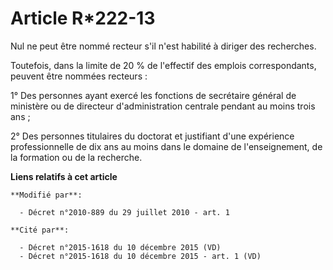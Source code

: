# Article R*222-13

Nul ne peut être nommé recteur s'il n'est habilité à diriger des recherches.

Toutefois, dans la limite de 20 % de l'effectif des emplois correspondants, peuvent être nommées recteurs :

1° Des personnes ayant exercé les fonctions de secrétaire général de ministère ou de directeur d'administration centrale
pendant au moins trois ans ;

2° Des personnes titulaires du doctorat et justifiant d'une expérience professionnelle de dix ans au moins dans le domaine de
l'enseignement, de la formation ou de la recherche.

**Liens relatifs à cet article**

	**Modifié par**:

	  - Décret n°2010-889 du 29 juillet 2010 - art. 1

	**Cité par**:

	  - Décret n°2015-1618 du 10 décembre 2015 (VD)
	  - Décret n°2015-1618 du 10 décembre 2015 - art. 1 (VD)
